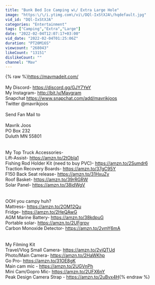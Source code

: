 ```yaml
---
title: "Bunk Bed Ice Camping w\/ Extra Large Hole"
image: "https:\/\/i.ytimg.com\/vi\/DQl-IxStXJA\/hqdefault.jpg"
vid_id: "DQl-IxStXJA"
categories: "Entertainment"
tags: ["Camping","Extra","Large"]
date: "2022-02-04T12:07:17+03:00"
vid_date: "2022-02-04T01:25:06Z"
duration: "PT20M16S"
viewcount: "268043"
likeCount: "13151"
dislikeCount: ""
channel: "Mav"
---
```

{% raw %}<a rel="nofollow" target="blank" href="https://mavmadeit.com/">https://mavmadeit.com/</a><br /><br />My Discord- <a rel="nofollow" target="blank" href="https://discord.gg/GJY7YeY">https://discord.gg/GJY7YeY</a><br />My Instagram- <a rel="nofollow" target="blank" href="http://bit.ly/Mavgram">http://bit.ly/Mavgram</a><br />Snapchat <a rel="nofollow" target="blank" href="https://www.snapchat.com/add/mavrikjoos">https://www.snapchat.com/add/mavrikjoos</a><br />Twitter @mavrikjoos<br /><br />Send Fan Mail to <br /><br />Mavrik Joos<br />PO Box 232<br />Duluth MN 55801<br /><br /><br />My Top Truck Accessories-<br />Lift-Assist- <a rel="nofollow" target="blank" href="https://amzn.to/2tObIa1">https://amzn.to/2tObIa1</a><br />Fishing Rod Holder Kit (need to buy PVC)- <a rel="nofollow" target="blank" href="https://amzn.to/2Sumdr6">https://amzn.to/2Sumdr6</a><br />Traction Recovery Boards- <a rel="nofollow" target="blank" href="https://amzn.to/37gC95Y">https://amzn.to/37gC95Y</a><br />F150 Back Seat release- <a rel="nofollow" target="blank" href="https://amzn.to/31HxuZy">https://amzn.to/31HxuZy</a><br />Roof Basket- <a rel="nofollow" target="blank" href="https://amzn.to/39rRGRW">https://amzn.to/39rRGRW</a><br />Solar Panel- <a rel="nofollow" target="blank" href="https://amzn.to/38idWgV">https://amzn.to/38idWgV</a><br /><br /><br />OOH you campy huh?<br />Mattress- <a rel="nofollow" target="blank" href="https://amzn.to/2OM12Qu">https://amzn.to/2OM12Qu</a><br />Fridge- <a rel="nofollow" target="blank" href="https://amzn.to/2HeQAwG">https://amzn.to/2HeQAwG</a><br />AGM Marine Battery- <a rel="nofollow" target="blank" href="https://amzn.to/38kdpuG">https://amzn.to/38kdpuG</a><br />Portable solar- <a rel="nofollow" target="blank" href="https://amzn.to/2UFgrpv">https://amzn.to/2UFgrpv</a><br />Carbon Monoxide Detector- <a rel="nofollow" target="blank" href="https://amzn.to/2vmY6mA">https://amzn.to/2vmY6mA</a><br /><br /><br />My Filming Kit<br />Travel/Vlog Small Camera- <a rel="nofollow" target="blank" href="https://amzn.to/2vjQTUd">https://amzn.to/2vjQTUd</a><br />Photo/Main Camera- <a rel="nofollow" target="blank" href="https://amzn.to/2HaWKhp">https://amzn.to/2HaWKhp</a><br />Go Pro- <a rel="nofollow" target="blank" href="https://amzn.to/31OE8gK">https://amzn.to/31OE8gK</a><br />Main cam mic - <a rel="nofollow" target="blank" href="https://amzn.to/2UGVnPh">https://amzn.to/2UGVnPh</a><br />Mini Cam/Gopro Mic- <a rel="nofollow" target="blank" href="https://amzn.to/2UFX6nY">https://amzn.to/2UFX6nY</a><br />Peak Design Camera Strap - <a rel="nofollow" target="blank" href="https://amzn.to/2uBvx4H">https://amzn.to/2uBvx4H</a>{% endraw %}
